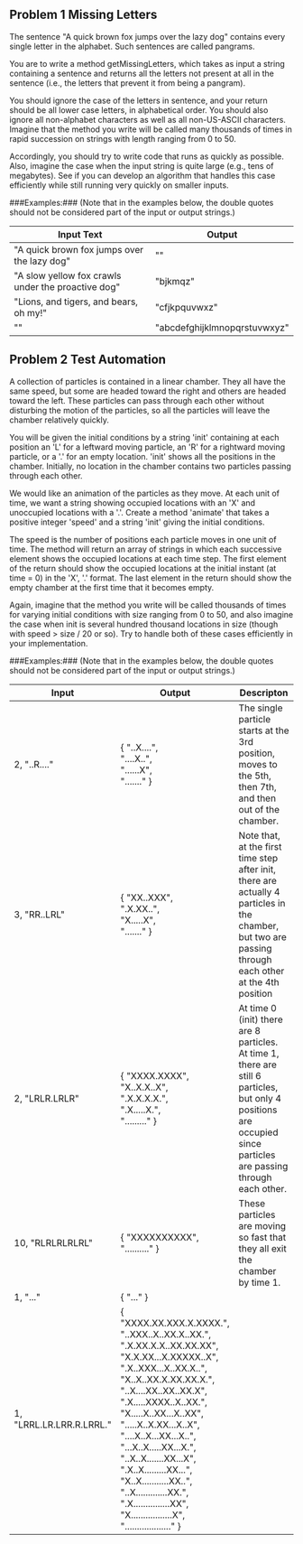 
## Problem 1 Missing Letters ##
 
The sentence "A quick brown fox jumps over the lazy dog" contains every single letter in the alphabet. Such sentences are called pangrams. 

You are to write a method getMissingLetters, which takes as input a string containing a sentence and returns all the letters not present at all in the sentence (i.e., the letters that prevent it from being a pangram). 

You should ignore the case of the letters in sentence, and your return should be all lower case letters, in alphabetical order. You should also ignore all non-alphabet characters as well as all non-US-ASCII characters.
Imagine that the method you write will be called many thousands of times in rapid succession on strings with length ranging from 0 to 50. 

Accordingly, you should try to write code that runs as quickly as possible. Also, imagine the case when the input string is quite large (e.g., tens of megabytes). See if you can develop an algorithm that handles this case efficiently while still running very quickly on smaller inputs.

###Examples:###
(Note that in the examples below, the double quotes should not be considered part of the input or output strings.)

|Input Text|Output|
|-----------|------|
|"A quick brown fox jumps over the lazy dog"|""|
|"A slow yellow fox crawls under the proactive dog"|"bjkmqz"|
|"Lions, and tigers, and bears, oh my!"|"cfjkpquvwxz"|
| ""|"abcdefghijklmnopqrstuvwxyz"|


## Problem 2 Test Automation ##
A collection of particles is contained in a linear chamber. They all have the same speed, but some are headed toward the right and others are headed toward the left. These particles can pass through each other without disturbing the motion of the particles, so all the particles will leave the chamber relatively quickly.

You will be given the initial conditions by a string 'init' containing at each position an 'L' for a leftward moving particle, an 'R' for a rightward moving particle, or a '.' for an empty location. 'init' shows all the positions in the chamber. Initially, no location in the chamber contains two particles passing through each other.

We would like an animation of the particles as they move. At each unit of time, we want a string showing occupied locations with an 'X' and unoccupied locations with a '.'. Create a method 'animate' that takes a positive integer 'speed' and a string 'init' giving the initial conditions. 

The speed is the number of positions each particle moves in one unit of time. The method will return an array of strings in which each successive element shows the occupied locations at each time step. The first element of the return should show the occupied locations at the initial instant (at time = 0) in the 'X', '.' format. The last element in the return should show the empty chamber at the first time that it becomes empty.

Again, imagine that the method you write will be called thousands of times for varying initial conditions with size ranging from 0 to 50, and also imagine the case when init is several hundred thousand locations in size (though with speed > size / 20 or so).  Try to handle both of these cases efficiently in your implementation.

###Examples:###
(Note that in the examples below, the double quotes should not be considered part of the input or output strings.)

|Input|Output|Descripton|
|-----|-------|----------|
| 2, "..R...." | { "..X....",<br> "....X..",<br> "......X",<br> "......." }| The single particle starts at the 3rd position, moves to the 5th, then 7th, and then out of the chamber. |
| 3,  "RR..LRL"| { "XX..XXX",<br> ".X.XX..",<br> "X.....X",<br> "......." }|Note that, at the first time step after init, there are actually 4 particles in the chamber, but two are passing through each other at the 4th position|
| 2,  "LRLR.LRLR" | { "XXXX.XXXX",<br> "X..X.X..X",<br> ".X.X.X.X.",<br> ".X.....X.",<br>  "........." } | At time 0 (init) there are 8 particles. At time 1, there are still 6 particles, but only 4 positions are occupied since particles are passing through each other. |
| 10,  "RLRLRLRLRL" | { "XXXXXXXXXX", <br> ".........." } | These particles are moving so fast that they all exit the chamber by time 1.|
| 1,  "..." | { "..." } | |
| 1,  "LRRL.LR.LRR.R.LRRL." | { "XXXX.XX.XXX.X.XXXX.",<br> "..XXX..X..XX.X..XX.",<br> ".X.XX.X.X..XX.XX.XX",<br> "X.X.XX...X.XXXXX..X",<br> ".X..XXX...X..XX.X..",<br> "X..X..XX.X.XX.XX.X.",<br> "..X....XX..XX..XX.X",<br> ".X.....XXXX..X..XX.",<br> "X.....X..XX...X..XX",<br> ".....X..X.XX...X..X",<br> "....X..X...XX...X..",<br> "...X..X.....XX...X.",<br> "..X..X.......XX...X",<br> ".X..X.........XX...",<br> "X..X...........XX..",<br> "..X.............XX.",<br> ".X...............XX",<br>  "X.................X",<br>  "..................." } | |
